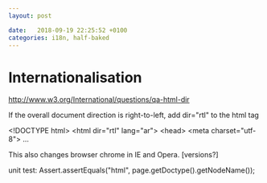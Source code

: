```yaml
---
layout: post

date:   2018-09-19 22:25:52 +0100
categories: i18n, half-baked
---
```

Internationalisation
====================

http://www.w3.org/International/questions/qa-html-dir

If the overall document direction is right-to-left, add dir=\"rtl\" to
the html tag

\<!DOCTYPE html\> \<html dir=\"rtl\" lang=\"ar\"\> \<head\> \<meta
charset=\"utf-8\"\> \...

This also changes browser chrome in IE and Opera. \[versions?\]

unit test: Assert.assertEquals(\"html\",
page.getDoctype().getNodeName());
